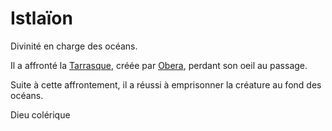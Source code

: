 # Istlaïon

Divinité en charge des océans.

Il a affronté la [Tarrasque](/histoire/tarrasque.md), créée par [Obera](/pantheon/obera.md), perdant son oeil au passage.

Suite à cette affrontement, il a réussi à emprisonner la créature au fond des océans. 

Dieu colérique